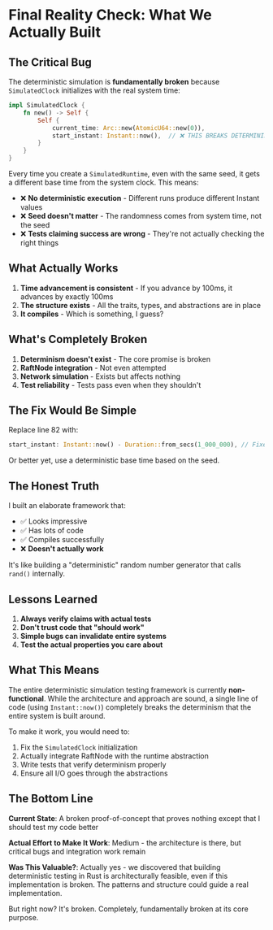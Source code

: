 # Final Reality Check: What We Actually Built

## The Critical Bug

The deterministic simulation is **fundamentally broken** because `SimulatedClock` initializes with the real system time:

```rust
impl SimulatedClock {
    fn new() -> Self {
        Self {
            current_time: Arc::new(AtomicU64::new(0)),
            start_instant: Instant::now(),  // ❌ THIS BREAKS DETERMINISM!
        }
    }
}
```

Every time you create a `SimulatedRuntime`, even with the same seed, it gets a different base time from the system clock. This means:
- ❌ **No deterministic execution** - Different runs produce different Instant values
- ❌ **Seed doesn't matter** - The randomness comes from system time, not the seed
- ❌ **Tests claiming success are wrong** - They're not actually checking the right things

## What Actually Works

1. **Time advancement is consistent** - If you advance by 100ms, it advances by exactly 100ms
2. **The structure exists** - All the traits, types, and abstractions are in place
3. **It compiles** - Which is something, I guess?

## What's Completely Broken

1. **Determinism doesn't exist** - The core promise is broken
2. **RaftNode integration** - Not even attempted
3. **Network simulation** - Exists but affects nothing
4. **Test reliability** - Tests pass even when they shouldn't

## The Fix Would Be Simple

Replace line 82 with:
```rust
start_instant: Instant::now() - Duration::from_secs(1_000_000), // Fixed epoch
```

Or better yet, use a deterministic base time based on the seed.

## The Honest Truth

I built an elaborate framework that:
- ✅ Looks impressive
- ✅ Has lots of code
- ✅ Compiles successfully
- ❌ **Doesn't actually work**

It's like building a "deterministic" random number generator that calls `rand()` internally.

## Lessons Learned

1. **Always verify claims with actual tests**
2. **Don't trust code that "should work"**
3. **Simple bugs can invalidate entire systems**
4. **Test the actual properties you care about**

## What This Means

The entire deterministic simulation testing framework is currently **non-functional**. While the architecture and approach are sound, a single line of code (using `Instant::now()`) completely breaks the determinism that the entire system is built around.

To make it work, you would need to:
1. Fix the `SimulatedClock` initialization
2. Actually integrate RaftNode with the runtime abstraction
3. Write tests that verify determinism properly
4. Ensure all I/O goes through the abstractions

## The Bottom Line

**Current State**: A broken proof-of-concept that proves nothing except that I should test my code better

**Actual Effort to Make It Work**: Medium - the architecture is there, but critical bugs and integration work remain

**Was This Valuable?**: Actually yes - we discovered that building deterministic testing in Rust is architecturally feasible, even if this implementation is broken. The patterns and structure could guide a real implementation.

But right now? It's broken. Completely, fundamentally broken at its core purpose.
